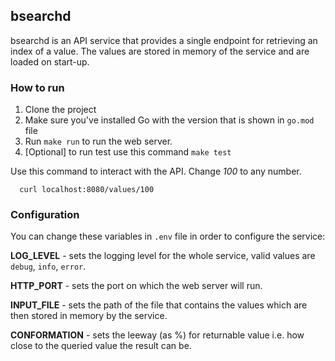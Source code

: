 ## bsearchd
bsearchd is an API service that provides a single endpoint for retrieving an index of a value.
The values are stored in memory of the service and are loaded on start-up.

### How to run

1. Clone the project
2. Make sure you've installed Go with the version that is shown in `go.mod` file
3. Run `make run` to run the web server.
4. [Optional] to run test use this command `make test`

Use this command to interact with the API. Change *100* to any number.
```shell
  curl localhost:8080/values/100
```

### Configuration

You can change these variables in `.env` file in order to configure the service:

**LOG_LEVEL** - sets the logging level for the whole service, valid values are `debug`, `info`, `error`.

**HTTP_PORT** - sets the port on which the web server will run.

**INPUT_FILE** - sets the path of the file that contains the values which are then stored in memory by the service.

**CONFORMATION** - sets the leeway (as %) for returnable value i.e. how close to the queried value the result can be.  